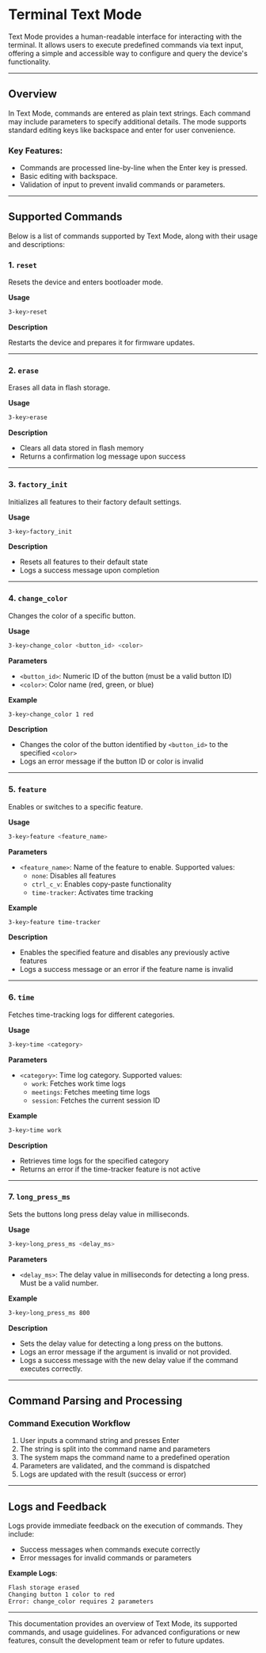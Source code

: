 # Terminal Text Mode

Text Mode provides a human-readable interface for interacting with the terminal. It allows users to execute predefined commands via text input, offering a simple and accessible way to configure and query the device's functionality.

---

## Overview

In Text Mode, commands are entered as plain text strings. Each command may include parameters to specify additional details. The mode supports standard editing keys like backspace and enter for user convenience.

### Key Features:
- Commands are processed line-by-line when the Enter key is pressed.
- Basic editing with backspace.
- Validation of input to prevent invalid commands or parameters.

---

## Supported Commands

Below is a list of commands supported by Text Mode, along with their usage and descriptions:

### 1. `reset`
Resets the device and enters bootloader mode.

**Usage**
```bash
3-key>reset
```

**Description**

Restarts the device and prepares it for firmware updates.

---

### 2. `erase`
Erases all data in flash storage.

**Usage**
```bash
3-key>erase
```

**Description**

- Clears all data stored in flash memory
- Returns a confirmation log message upon success

---

### 3. `factory_init`
Initializes all features to their factory default settings.

**Usage**
```bash
3-key>factory_init
```

**Description**

- Resets all features to their default state
- Logs a success message upon completion

---

### 4. `change_color`
Changes the color of a specific button.

**Usage**
```bash
3-key>change_color <button_id> <color>
```

**Parameters**

- `<button_id>`: Numeric ID of the button (must be a valid button ID)
- `<color>`: Color name (red, green, or blue)

**Example**
```bash
3-key>change_color 1 red
```

**Description**

- Changes the color of the button identified by `<button_id>` to the specified `<color>`
- Logs an error message if the button ID or color is invalid

---

### 5. `feature`
Enables or switches to a specific feature.

**Usage**
```bash
3-key>feature <feature_name>
```

**Parameters**

- `<feature_name>`: Name of the feature to enable. Supported values:
    - `none`: Disables all features
    - `ctrl_c_v`: Enables copy-paste functionality
    - `time-tracker`: Activates time tracking

**Example**

```bash
3-key>feature time-tracker
```

**Description**

- Enables the specified feature and disables any previously active features
- Logs a success message or an error if the feature name is invalid

---

### 6. `time`
Fetches time-tracking logs for different categories.

**Usage**
```bash
3-key>time <category>
```

**Parameters**

- `<category>`: Time log category. Supported values:
    - `work`: Fetches work time logs
    - `meetings`: Fetches meeting time logs
    - `session`: Fetches the current session ID

**Example**
```bash
3-key>time work
```

**Description**

- Retrieves time logs for the specified category
- Returns an error if the time-tracker feature is not active

---

### 7. `long_press_ms`
Sets the buttons long press delay value in milliseconds.

**Usage**
```bash
3-key>long_press_ms <delay_ms>
```

**Parameters**

- `<delay_ms>`: The delay value in milliseconds for detecting a long press. Must be a valid number.

**Example**
```bash
3-key>long_press_ms 800
```

**Description**

- Sets the delay value for detecting a long press on the buttons.
- Logs an error message if the argument is invalid or not provided.
- Logs a success message with the new delay value if the command executes correctly.

---

## Command Parsing and Processing

### Command Execution Workflow
1. User inputs a command string and presses Enter
2. The string is split into the command name and parameters
3. The system maps the command name to a predefined operation
4. Parameters are validated, and the command is dispatched
5. Logs are updated with the result (success or error)

---

## Logs and Feedback

Logs provide immediate feedback on the execution of commands. They include:

- Success messages when commands execute correctly
- Error messages for invalid commands or parameters

**Example Logs**:
```text
Flash storage erased
Changing button 1 color to red
Error: change_color requires 2 parameters
```

---

This documentation provides an overview of Text Mode, its supported commands, and usage guidelines. For advanced configurations or new features, consult the development team or refer to future updates.
